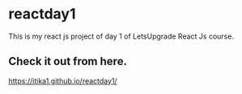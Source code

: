 # reactday1
This is my react js project of day 1 of LetsUpgrade React Js course. 
## Check it out from here.
https://itika1.github.io/reactday1/
